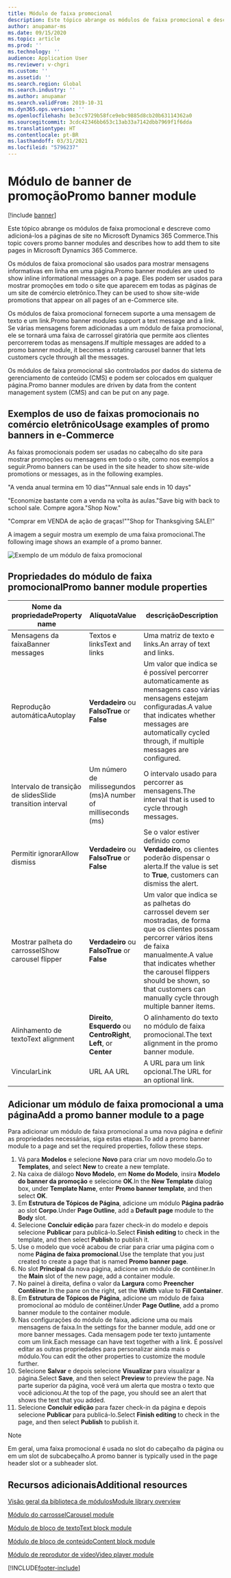 ```yaml
---
title: Módulo de faixa promocional
description: Este tópico abrange os módulos de faixa promocional e descreve como adicioná-los a páginas de site no Microsoft Dynamics 365 Commerce.
author: anupamar-ms
ms.date: 09/15/2020
ms.topic: article
ms.prod: ''
ms.technology: ''
audience: Application User
ms.reviewer: v-chgri
ms.custom: ''
ms.assetid: ''
ms.search.region: Global
ms.search.industry: ''
ms.author: anupamar
ms.search.validFrom: 2019-10-31
ms.dyn365.ops.version: ''
ms.openlocfilehash: be3cc9729b58fce9ebc9885d8cb20b63114362a0
ms.sourcegitcommit: 3cdc42346bb653c13ab33a7142dbb7969f1f6dda
ms.translationtype: HT
ms.contentlocale: pt-BR
ms.lasthandoff: 03/31/2021
ms.locfileid: "5796237"
---
```

# <a name="promo-banner-module"></a><span data-ttu-id="c4e77-103">Módulo de banner de promoção</span><span class="sxs-lookup"><span data-stu-id="c4e77-103">Promo banner module</span></span>

[!include [banner](includes/banner.md)]

<span data-ttu-id="c4e77-104">Este tópico abrange os módulos de faixa promocional e descreve como adicioná-los a páginas de site no Microsoft Dynamics 365 Commerce.</span><span class="sxs-lookup"><span data-stu-id="c4e77-104">This topic covers promo banner modules and describes how to add them to site pages in Microsoft Dynamics 365 Commerce.</span></span>

<span data-ttu-id="c4e77-105">Os módulos de faixa promocional são usados para mostrar mensagens informativas em linha em uma página.</span><span class="sxs-lookup"><span data-stu-id="c4e77-105">Promo banner modules are used to show inline informational messages on a page.</span></span> <span data-ttu-id="c4e77-106">Eles podem ser usados para mostrar promoções em todo o site que aparecem em todas as páginas de um site de comércio eletrônico.</span><span class="sxs-lookup"><span data-stu-id="c4e77-106">They can be used to show site-wide promotions that appear on all pages of an e-Commerce site.</span></span> 

<span data-ttu-id="c4e77-107">Os módulos de faixa promocional fornecem suporte a uma mensagem de texto e um link.</span><span class="sxs-lookup"><span data-stu-id="c4e77-107">Promo banner modules support a text message and a link.</span></span> <span data-ttu-id="c4e77-108">Se várias mensagens forem adicionadas a um módulo de faixa promocional, ele se tornará uma faixa de carrossel giratória que permite aos clientes percorrerem todas as mensagens.</span><span class="sxs-lookup"><span data-stu-id="c4e77-108">If multiple messages are added to a promo banner module, it becomes a rotating carousel banner that lets customers cycle through all the messages.</span></span> 

<span data-ttu-id="c4e77-109">Os módulos de faixa promocional são controlados por dados do sistema de gerenciamento de conteúdo (CMS) e podem ser colocados em qualquer página.</span><span class="sxs-lookup"><span data-stu-id="c4e77-109">Promo banner modules are driven by data from the content management system (CMS) and can be put on any page.</span></span>

## <a name="usage-examples-of-promo-banners-in-e-commerce"></a><span data-ttu-id="c4e77-110">Exemplos de uso de faixas promocionais no comércio eletrônico</span><span class="sxs-lookup"><span data-stu-id="c4e77-110">Usage examples of promo banners in e-Commerce</span></span>

<span data-ttu-id="c4e77-111">As faixas promocionais podem ser usadas no cabeçalho do site para mostrar promoções ou mensagens em todo o site, como nos exemplos a seguir.</span><span class="sxs-lookup"><span data-stu-id="c4e77-111">Promo banners can be used in the site header to show site-wide promotions or messages, as in the following examples.</span></span>

<span data-ttu-id="c4e77-112">"A venda anual termina em 10 dias"</span><span class="sxs-lookup"><span data-stu-id="c4e77-112">"Annual sale ends in 10 days"</span></span>

<span data-ttu-id="c4e77-113">"Economize bastante com a venda na volta às aulas.</span><span class="sxs-lookup"><span data-stu-id="c4e77-113">"Save big with back to school sale.</span></span> <span data-ttu-id="c4e77-114">Compre agora."</span><span class="sxs-lookup"><span data-stu-id="c4e77-114">Shop Now."</span></span>

<span data-ttu-id="c4e77-115">"Comprar em VENDA de ação de graças!"</span><span class="sxs-lookup"><span data-stu-id="c4e77-115">"Shop for Thanksgiving SALE!"</span></span> 

<span data-ttu-id="c4e77-116">A imagem a seguir mostra um exemplo de uma faixa promocional.</span><span class="sxs-lookup"><span data-stu-id="c4e77-116">The following image shows an example of a promo banner.</span></span>

![Exemplo de um módulo de faixa promocional](./media/ecommerce-Promobanner.PNG)

## <a name="promo-banner-module-properties"></a><span data-ttu-id="c4e77-118">Propriedades do módulo de faixa promocional</span><span class="sxs-lookup"><span data-stu-id="c4e77-118">Promo banner module properties</span></span>

| <span data-ttu-id="c4e77-119">Nome da propriedade</span><span class="sxs-lookup"><span data-stu-id="c4e77-119">Property name</span></span>             | <span data-ttu-id="c4e77-120">Alíquota</span><span class="sxs-lookup"><span data-stu-id="c4e77-120">Value</span></span>                              | <span data-ttu-id="c4e77-121">descrição</span><span class="sxs-lookup"><span data-stu-id="c4e77-121">Description</span></span> |
|---------------------------|------------------------------------|-------------|
| <span data-ttu-id="c4e77-122">Mensagens da faixa</span><span class="sxs-lookup"><span data-stu-id="c4e77-122">Banner messages</span></span>           | <span data-ttu-id="c4e77-123">Textos e links</span><span class="sxs-lookup"><span data-stu-id="c4e77-123">Text and links</span></span>                     | <span data-ttu-id="c4e77-124">Uma matriz de texto e links.</span><span class="sxs-lookup"><span data-stu-id="c4e77-124">An array of text and links.</span></span> |
| <span data-ttu-id="c4e77-125">Reprodução automática</span><span class="sxs-lookup"><span data-stu-id="c4e77-125">Autoplay</span></span>                  | <span data-ttu-id="c4e77-126">**Verdadeiro** ou **Falso**</span><span class="sxs-lookup"><span data-stu-id="c4e77-126">**True** or **False**</span></span>              | <span data-ttu-id="c4e77-127">Um valor que indica se é possível percorrer automaticamente as mensagens caso várias mensagens estejam configuradas.</span><span class="sxs-lookup"><span data-stu-id="c4e77-127">A value that indicates whether messages are automatically cycled through, if multiple messages are configured.</span></span> |
| <span data-ttu-id="c4e77-128">Intervalo de transição de slides</span><span class="sxs-lookup"><span data-stu-id="c4e77-128">Slide transition interval</span></span> | <span data-ttu-id="c4e77-129">Um número de milissegundos (ms)</span><span class="sxs-lookup"><span data-stu-id="c4e77-129">A number of milliseconds (ms)</span></span>      | <span data-ttu-id="c4e77-130">O intervalo usado para percorrer as mensagens.</span><span class="sxs-lookup"><span data-stu-id="c4e77-130">The interval that is used to cycle through messages.</span></span> |
| <span data-ttu-id="c4e77-131">Permitir ignorar</span><span class="sxs-lookup"><span data-stu-id="c4e77-131">Allow dismiss</span></span>             | <span data-ttu-id="c4e77-132">**Verdadeiro** ou **Falso**</span><span class="sxs-lookup"><span data-stu-id="c4e77-132">**True** or **False**</span></span>              | <span data-ttu-id="c4e77-133">Se o valor estiver definido como **Verdadeiro**, os clientes poderão dispensar o alerta.</span><span class="sxs-lookup"><span data-stu-id="c4e77-133">If the value is set to **True**, customers can dismiss the alert.</span></span> |
| <span data-ttu-id="c4e77-134">Mostrar palheta do carrossel</span><span class="sxs-lookup"><span data-stu-id="c4e77-134">Show carousel flipper</span></span>     | <span data-ttu-id="c4e77-135">**Verdadeiro** ou **Falso**</span><span class="sxs-lookup"><span data-stu-id="c4e77-135">**True** or **False**</span></span>              | <span data-ttu-id="c4e77-136">Um valor que indica se as palhetas do carrossel devem ser mostradas, de forma que os clientes possam percorrer vários itens de faixa manualmente.</span><span class="sxs-lookup"><span data-stu-id="c4e77-136">A value that indicates whether the carousel flippers should be shown, so that customers can manually cycle through multiple banner items.</span></span> |
| <span data-ttu-id="c4e77-137">Alinhamento de texto</span><span class="sxs-lookup"><span data-stu-id="c4e77-137">Text alignment</span></span>            | <span data-ttu-id="c4e77-138">**Direito**, **Esquerdo** ou **Centro**</span><span class="sxs-lookup"><span data-stu-id="c4e77-138">**Right**, **Left**, or **Center**</span></span> | <span data-ttu-id="c4e77-139">O alinhamento do texto no módulo de faixa promocional.</span><span class="sxs-lookup"><span data-stu-id="c4e77-139">The text alignment in the promo banner module.</span></span> |
| <span data-ttu-id="c4e77-140">Vincular</span><span class="sxs-lookup"><span data-stu-id="c4e77-140">Link</span></span>                      | <span data-ttu-id="c4e77-141">URL A</span><span class="sxs-lookup"><span data-stu-id="c4e77-141">A URL</span></span>                              | <span data-ttu-id="c4e77-142">A URL para um link opcional.</span><span class="sxs-lookup"><span data-stu-id="c4e77-142">The URL for an optional link.</span></span> |

## <a name="add-a-promo-banner-module-to-a-page"></a><span data-ttu-id="c4e77-143">Adicionar um módulo de faixa promocional a uma página</span><span class="sxs-lookup"><span data-stu-id="c4e77-143">Add a promo banner module to a page</span></span> 

<span data-ttu-id="c4e77-144">Para adicionar um módulo de faixa promocional a uma nova página e definir as propriedades necessárias, siga estas etapas.</span><span class="sxs-lookup"><span data-stu-id="c4e77-144">To add a promo banner module to a page and set the required properties, follow these steps.</span></span>

1. <span data-ttu-id="c4e77-145">Vá para **Modelos** e selecione **Novo** para criar um novo modelo.</span><span class="sxs-lookup"><span data-stu-id="c4e77-145">Go to **Templates**, and select **New** to create a new template.</span></span>
1. <span data-ttu-id="c4e77-146">Na caixa de diálogo **Novo Modelo**, em **Nome do Modelo**, insira **Modelo do banner da promoção** e selecione **OK**.</span><span class="sxs-lookup"><span data-stu-id="c4e77-146">In the **New Template** dialog box, under **Template Name**, enter **Promo banner template**, and then select **OK**.</span></span>
1. <span data-ttu-id="c4e77-147">Em **Estrutura de Tópicos de Página**, adicione um módulo **Página padrão** ao slot **Corpo**.</span><span class="sxs-lookup"><span data-stu-id="c4e77-147">Under **Page Outline**, add a **Default page** module to the **Body** slot.</span></span> 
1. <span data-ttu-id="c4e77-148">Selecione **Concluir edição** para fazer check-in do modelo e depois selecione **Publicar** para publicá-lo.</span><span class="sxs-lookup"><span data-stu-id="c4e77-148">Select **Finish editing** to check in the template, and then select **Publish** to publish it.</span></span> 
1. <span data-ttu-id="c4e77-149">Use o modelo que você acabou de criar para criar uma página com o nome **Página de faixa promocional**.</span><span class="sxs-lookup"><span data-stu-id="c4e77-149">Use the template that you just created to create a page that is named **Promo banner page**.</span></span> 
1. <span data-ttu-id="c4e77-150">No slot **Principal** da nova página, adicione um módulo de contêiner.</span><span class="sxs-lookup"><span data-stu-id="c4e77-150">In the **Main** slot of the new page, add a container module.</span></span> 
1. <span data-ttu-id="c4e77-151">No painel à direita, defina o valor da **Largura** como **Preencher Contêiner**.</span><span class="sxs-lookup"><span data-stu-id="c4e77-151">In the pane on the right, set the **Width** value to **Fill Container**.</span></span>
1. <span data-ttu-id="c4e77-152">Em **Estrutura de Tópicos de Página**, adicione um módulo de faixa promocional ao módulo de contêiner.</span><span class="sxs-lookup"><span data-stu-id="c4e77-152">Under **Page Outline**, add a promo banner module to the container module.</span></span>
1. <span data-ttu-id="c4e77-153">Nas configurações do módulo de faixa, adicione uma ou mais mensagens de faixa.</span><span class="sxs-lookup"><span data-stu-id="c4e77-153">In the settings for the banner module, add one or more banner messages.</span></span> <span data-ttu-id="c4e77-154">Cada mensagem pode ter texto juntamente com um link.</span><span class="sxs-lookup"><span data-stu-id="c4e77-154">Each message can have text together with a link.</span></span> <span data-ttu-id="c4e77-155">É possível editar as outras propriedades para personalizar ainda mais o módulo.</span><span class="sxs-lookup"><span data-stu-id="c4e77-155">You can edit the other properties to customize the module further.</span></span>
1. <span data-ttu-id="c4e77-156">Selecione **Salvar** e depois selecione **Visualizar** para visualizar a página.</span><span class="sxs-lookup"><span data-stu-id="c4e77-156">Select **Save**, and then select **Preview** to preview the page.</span></span> <span data-ttu-id="c4e77-157">Na parte superior da página, você verá um alerta que mostra o texto que você adicionou.</span><span class="sxs-lookup"><span data-stu-id="c4e77-157">At the top of the page, you should see an alert that shows the text that you added.</span></span>
1. <span data-ttu-id="c4e77-158">Selecione **Concluir edição** para fazer check-in da página e depois selecione **Publicar** para publicá-lo.</span><span class="sxs-lookup"><span data-stu-id="c4e77-158">Select **Finish editing** to check in the page, and then select **Publish** to publish it.</span></span>

> [!NOTE]
> <span data-ttu-id="c4e77-159">Em geral, uma faixa promocional é usada no slot do cabeçalho da página ou em um slot de subcabeçalho.</span><span class="sxs-lookup"><span data-stu-id="c4e77-159">A promo banner is typically used in the page header slot or a subheader slot.</span></span>


## <a name="additional-resources"></a><span data-ttu-id="c4e77-160">Recursos adicionais</span><span class="sxs-lookup"><span data-stu-id="c4e77-160">Additional resources</span></span>

[<span data-ttu-id="c4e77-161">Visão geral da biblioteca de módulos</span><span class="sxs-lookup"><span data-stu-id="c4e77-161">Module library overview</span></span>](starter-kit-overview.md)

[<span data-ttu-id="c4e77-162">Módulo do carrossel</span><span class="sxs-lookup"><span data-stu-id="c4e77-162">Carousel module</span></span>](add-carousel.md)

[<span data-ttu-id="c4e77-163">Módulo de bloco de texto</span><span class="sxs-lookup"><span data-stu-id="c4e77-163">Text block module</span></span>](add-content-rich-block.md)

[<span data-ttu-id="c4e77-164">Módulo de bloco de conteúdo</span><span class="sxs-lookup"><span data-stu-id="c4e77-164">Content block module</span></span>](add-hero-module.md)

[<span data-ttu-id="c4e77-165">Módulo de reprodutor de vídeo</span><span class="sxs-lookup"><span data-stu-id="c4e77-165">Video player module</span></span>](add-video-player.md)


[!INCLUDE[footer-include](../includes/footer-banner.md)]